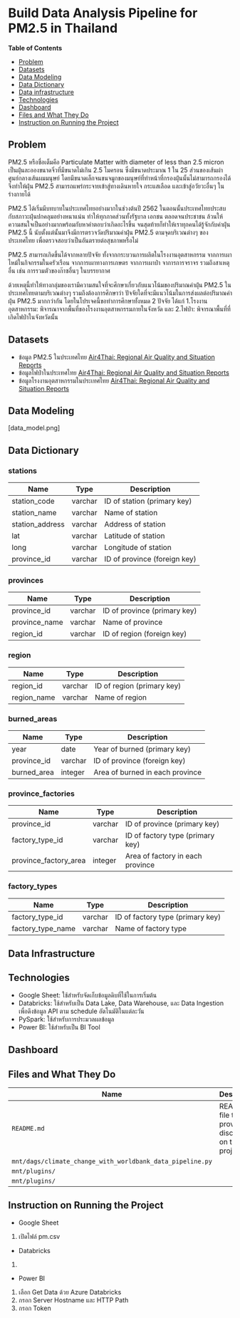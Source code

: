 # Build Data Analysis Pipeline for PM2.5 in Thailand

**Table of Contents**

* [Problem](#problem)
* [Datasets](#datasets)
* [Data Modeling](#data-modeling)
* [Data Dictionary](#data-dictionary)
* [Data infrastructure](#data-infrastructure)
* [Technologies](#technologies)
* [Dashboard](#dashboard)
* [Files and What They Do](#files-and-what-they-do)
* [Instruction on Running the Project](#instruction-on-running-the-project)


## Problem

PM2.5 หรือชื่อเต็มคือ Particulate Matter with diameter of less than 2.5 micron เป็นฝุ่นละอองขนาดจิ๋วที่มีขนาดไม่เกิน 2.5 ไมครอน ซึ่งมีขนาดประมาณ 1 ใน 25 ส่วนของเส้นผ่าศูนย์กลางเส้นผมมนุษย์ โดยมีขนาดเล็กจนขนจมูกของมนุษย์ที่ทำหน้าที่กรองฝุ่นนั้นไม่สามารถกรองได้ จึงทำให้ฝุ่น PM2.5 สามารถแพร่กระจายเข้าสู่ทางเดินหายใจ กระแสเลือด และเข้าสู่อวัยวะอื่นๆ ในร่างกายได้

PM2.5 ได้เริ่มมีบทบาทในประเทศไทยอย่างมากในช่วงต้นปี 2562 ในตอนนั้นประเทศไทยประสบกับสภาวะฝุ่นปกคลุมอย่างหนาแน่น ทำให้ทุกภาคส่วนทั้งรัฐบาล เอกชน ตลอดจนประชาชน ล้วนให้ความสนใจเป็นอย่างมากพร้อมกับหาคำตอบว่าเกิดอะไรขึ้น จนสุดท้ายก็ทำให้เราทุกคนได้รู้จักกับค่าฝุ่น PM2.5 นี้ นับตั้งแต่นั้นมาจึงมีการตรวจวัดปริมาณค่าฝุ่น PM2.5 ตามจุดบริเวณต่างๆ ของประเทศไทย เพื่อตรวจสอบว่าเป็นอันตรายต่อสุขภาพหรือไม่

PM2.5 สามารถเกิดขึ้นได้จากหลายปัจจัย ทั้งจากกระบวนการผลิตในโรงงานอุตสาหกรรม จากการเผาไหม้ในกิจกรรมในครัวเรือน จากการเผาทางการเกษตร จากการเผาป่า จาการการจราจร รวมถึงสาเหตุอื่น เช่น การรวมตัวของก๊าซอื่นๆ ในบรรยากาศ 

ด้วยเหตุนี้ทำให้ทางกลุ่มของเรามีความสนใจที่จะศึกษาเกี่ยวกับแนวโน้มของปริมาณค่าฝุ่น PM2.5 ในประเทศไทยตามบริเวณต่างๆ รวมถึงต้องการศึกษาว่า ปัจจัยใดที่จะมีแนวโน้มในการส่งผลต่อปริมาณค่าฝุ่น PM2.5 มากกว่ากัน โดยในโปรเจคนี้ขอทำการศึกษาทั้งหมด 2 ปัจจัย ได้แก่ 1.โรงงานอุตสาหกรรม: พิจารณาจากพื้นที่ของโรงงานอุตสาหกรรมภายในจังหวัด และ 2.ไฟป่า: พิจารณาพื้นที่ที่เกิดไฟป่าในจังหวัดนั้น


## Datasets

* ข้อมูล PM2.5 ในประเทศไทย [Air4Thai: Regional Air Quality and Situation Reports](http://www.air4thai.com/webV3/#/History)
* ข้อมูลไฟป่าในประเทศไทย [Air4Thai: Regional Air Quality and Situation Reports](http://www.air4thai.com/webV3/#/History)
* ข้อมูลโรงงานอุตสาหกรรมในประเทศไทย [Air4Thai: Regional Air Quality and Situation Reports](http://www.air4thai.com/webV3/#/History)

## Data Modeling
[data_model.png]

## Data Dictionary

### stations

| Name | Type | Description |
| - | - | - |
| station_code | varchar | ID of station (primary key) |
| station_name | varchar | Name of station |
| station_address | varchar | Address of station |
| lat | varchar | Latitude of station |
| long | varchar | Longitude of station |
| province_id | varchar | ID of province (foreign key) |

### provinces

| Name | Type | Description |
| - | - | - | 		
| province_id | varchar | ID of province (primary key) |
| province_name | varchar | Name of province |
| region_id | varchar | ID of region (foreign key) |

### region

| Name | Type | Description |
| - | - | - | 		
| region_id | varchar | ID of region (primary key) |
| region_name | varchar | Name of region |

### burned_areas

| Name | Type | Description |
| - | - | - | 		
| year | date | Year of burned (primary key) |
| province_id | varchar | ID of province (foreign key) |
| burned_area | integer | Area of burned in each province |

### province_factories 

| Name | Type | Description |
| - | - | - | 		
| province_id | varchar | ID of province (primary key) |
| factory_type_id | varchar | ID of factory type (primary key) |
| province_factory_area | integer | Area of factory in each province |

### factory_types

| Name | Type | Description | 	
| - | - | - | 		
| factory_type_id | varchar | ID of factory type (primary key) |
| factory_type_name | varchar | Name of factory type |


## Data Infrastructure



## Technologies

* Google Sheet: ใช้สำหรับจัดเก็บข้อมูลดิบที่ใช้ในการเริ่มต้น
* Databricks: ใช้สำหรับเป็น Data Lake, Data Warehouse, และ Data Ingestion เพื่อดึงข้อมูล API ตาม schedule อัตโนมัติในแต่ละวัน
* PySpark: ใช้สำหรับการประมวลผลข้อมูล
* Power BI:  ใช้สำหรับเป็น BI Tool

## Dashboard


  
## Files and What They Do

| Name | Description |
| - | - |
| `README.md` | README file that provides discussion on this project |
| `mnt/dags/climate_change_with_worldbank_data_pipeline.py` |  |
| `mnt/plugins/` |  |
| `mnt/plugins/` |  |

## Instruction on Running the Project

*  Google Sheet
  1. เปิดไฟล์ pm.csv

*  Databricks
  1.
  
*  Power BI
  1. เลือก Get Data ด้วย Azure Databricks
  2. กรอก Server Hostname และ HTTP Path
  3. กรอก Token

